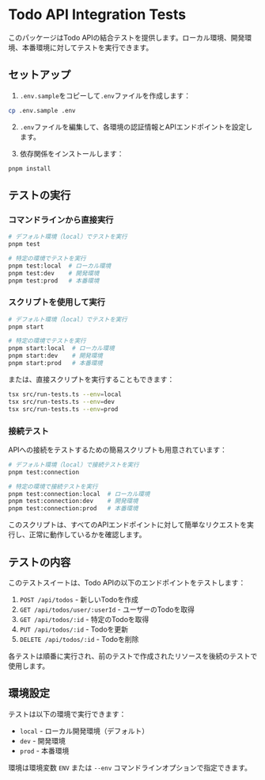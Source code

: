 # Todo API Integration Tests

このパッケージはTodo APIの結合テストを提供します。ローカル環境、開発環境、本番環境に対してテストを実行できます。

## セットアップ

1. `.env.sample`をコピーして`.env`ファイルを作成します：

```bash
cp .env.sample .env
```

2. `.env`ファイルを編集して、各環境の認証情報とAPIエンドポイントを設定します。

3. 依存関係をインストールします：

```bash
pnpm install
```

## テストの実行

### コマンドラインから直接実行

```bash
# デフォルト環境（local）でテストを実行
pnpm test

# 特定の環境でテストを実行
pnpm test:local  # ローカル環境
pnpm test:dev    # 開発環境
pnpm test:prod   # 本番環境
```

### スクリプトを使用して実行

```bash
# デフォルト環境（local）でテストを実行
pnpm start

# 特定の環境でテストを実行
pnpm start:local  # ローカル環境
pnpm start:dev    # 開発環境
pnpm start:prod   # 本番環境
```

または、直接スクリプトを実行することもできます：

```bash
tsx src/run-tests.ts --env=local
tsx src/run-tests.ts --env=dev
tsx src/run-tests.ts --env=prod
```

### 接続テスト

APIへの接続をテストするための簡易スクリプトも用意されています：

```bash
# デフォルト環境（local）で接続テストを実行
pnpm test:connection

# 特定の環境で接続テストを実行
pnpm test:connection:local  # ローカル環境
pnpm test:connection:dev    # 開発環境
pnpm test:connection:prod   # 本番環境
```

このスクリプトは、すべてのAPIエンドポイントに対して簡単なリクエストを実行し、正常に動作しているかを確認します。

## テストの内容

このテストスイートは、Todo APIの以下のエンドポイントをテストします：

1. `POST /api/todos` - 新しいTodoを作成
2. `GET /api/todos/user/:userId` - ユーザーのTodoを取得
3. `GET /api/todos/:id` - 特定のTodoを取得
4. `PUT /api/todos/:id` - Todoを更新
5. `DELETE /api/todos/:id` - Todoを削除

各テストは順番に実行され、前のテストで作成されたリソースを後続のテストで使用します。

## 環境設定

テストは以下の環境で実行できます：

- `local` - ローカル開発環境（デフォルト）
- `dev` - 開発環境
- `prod` - 本番環境

環境は環境変数 `ENV` または `--env` コマンドラインオプションで指定できます。
